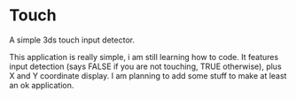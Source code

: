 # Touch
A simple 3ds touch input detector.



This application is really simple, i am still learning how to code. It features input detection (says FALSE if you are not touching, TRUE otherwise), plus X and Y coordinate display. I am planning to add some stuff to make at least an ok application. 
